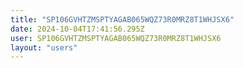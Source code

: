 ```yaml
---
title: "SP106GVHTZMSPTYAGAB065WQZ73R0MRZ8T1WHJSX6"
date: 2024-10-04T17:41:56.295Z
user: SP106GVHTZMSPTYAGAB065WQZ73R0MRZ8T1WHJSX6
layout: "users"
---
```

    